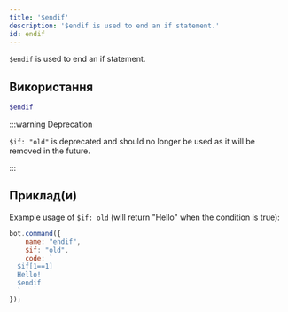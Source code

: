 ```yaml
---
title: '$endif'
description: '$endif is used to end an if statement.'
id: endif
---
```


`$endif` is used to end an if statement.

## Використання

```php
$endif
```

:::warning Deprecation


`$if: "old"` is deprecated and should no longer be used as it will be removed in the future.

:::


## Приклад(и)

Example usage of `$if: old` (will return "Hello" when the condition is true):

```javascript
bot.command({
    name: "endif",
    $if: "old",
    code: `
  $if[1==1]
  Hello!
  $endif
  `
});
```